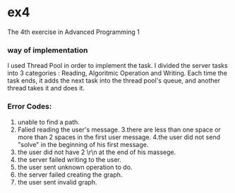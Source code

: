 # ex4
The 4th exercise in Advanced Programming 1

### way of implementation

I used Thread Pool in order to implement the task. I divided the server tasks into 3 categories : Reading, Algoritmic Operation and Writing. Each time the task ends, it adds the next task into the thread pool's queue, and another thread takes it and does it.

### Error Codes:
1. unable to find a path.
2. Falied reading the user's message.
3.there are less than one space or more than 2 spaces in the first user message.
4.the user did not send "solve" in the beginning of his first message.
5. the user did not have 2 \r\n at the end of his massege.
6. the server failed writing to the user.
7. the user sent unknown operation to do.
8. the server failed creating the graph.
9. the user sent invalid graph.
